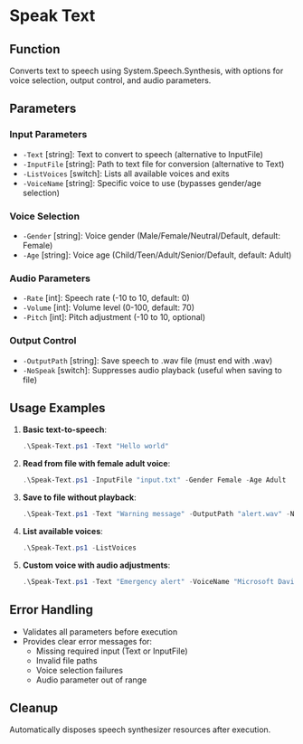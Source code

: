 # Speak Text

## Function
Converts text to speech using System.Speech.Synthesis, with options for voice selection, output control, and audio parameters.

## Parameters

### Input Parameters
- `-Text` [string]: Text to convert to speech (alternative to InputFile)
- `-InputFile` [string]: Path to text file for conversion (alternative to Text)
- `-ListVoices` [switch]: Lists all available voices and exits
- `-VoiceName` [string]: Specific voice to use (bypasses gender/age selection)

### Voice Selection
- `-Gender` [string]: Voice gender (Male/Female/Neutral/Default, default: Female)
- `-Age` [string]: Voice age (Child/Teen/Adult/Senior/Default, default: Adult)

### Audio Parameters
- `-Rate` [int]: Speech rate (-10 to 10, default: 0)
- `-Volume` [int]: Volume level (0-100, default: 70)
- `-Pitch` [int]: Pitch adjustment (-10 to 10, optional)

### Output Control
- `-OutputPath` [string]: Save speech to .wav file (must end with .wav)
- `-NoSpeak` [switch]: Suppresses audio playback (useful when saving to file)

## Usage Examples

1. **Basic text-to-speech**:
   ```powershell
   .\Speak-Text.ps1 -Text "Hello world"
   ```

2. **Read from file with female adult voice**:
   ```powershell
   .\Speak-Text.ps1 -InputFile "input.txt" -Gender Female -Age Adult
   ```

3. **Save to file without playback**:
   ```powershell
   .\Speak-Text.ps1 -Text "Warning message" -OutputPath "alert.wav" -NoSpeak
   ```

4. **List available voices**:
   ```powershell
   .\Speak-Text.ps1 -ListVoices
   ```

5. **Custom voice with audio adjustments**:
   ```powershell
   .\Speak-Text.ps1 -Text "Emergency alert" -VoiceName "Microsoft David" -Rate 3 -Volume 90 -Pitch -2
   ```

## Error Handling
- Validates all parameters before execution
- Provides clear error messages for:
  - Missing required input (Text or InputFile)
  - Invalid file paths
  - Voice selection failures
  - Audio parameter out of range

## Cleanup
Automatically disposes speech synthesizer resources after execution.